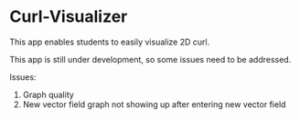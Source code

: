 # Curl-Visualizer
This app enables students to easily visualize 2D curl.

This app is still under development, so some issues need to be addressed.

Issues:
1. Graph quality
2. New vector field graph not showing up after entering new vector field
